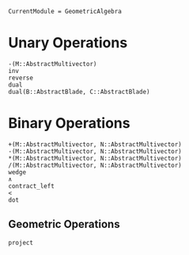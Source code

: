 ```@meta
CurrentModule = GeometricAlgebra
```

# Unary Operations
```@docs
-(M::AbstractMultivector)
inv
reverse
dual
dual(B::AbstractBlade, C::AbstractBlade)
```

# Binary Operations

```@docs
+(M::AbstractMultivector, N::AbstractMultivector)
-(M::AbstractMultivector, N::AbstractMultivector)
*(M::AbstractMultivector, N::AbstractMultivector)
/(M::AbstractMultivector, N::AbstractMultivector)
wedge
∧
contract_left
<
dot
```

## Geometric Operations

```@docs
project
```
